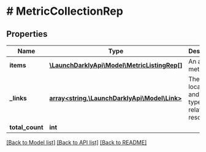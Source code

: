 # # MetricCollectionRep

## Properties

Name | Type | Description | Notes
------------ | ------------- | ------------- | -------------
**items** | [**\LaunchDarklyApi\Model\MetricListingRep[]**](MetricListingRep.md) | An array of metrics | [optional]
**_links** | [**array<string,\LaunchDarklyApi\Model\Link>**](Link.md) | The location and content type of related resources | [optional]
**total_count** | **int** |  | [optional]

[[Back to Model list]](../../README.md#models) [[Back to API list]](../../README.md#endpoints) [[Back to README]](../../README.md)
